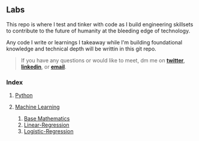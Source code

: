 ## Labs

This repo is where I test and tinker with code as I build engineering skillsets to contribute to the future of humanity at the bleeding edge of technology.

Any code I write or learnings I takeaway while I'm building foundational knowledge and technical depth will be writtin in this git repo.

> If you have any questions or would like to meet, dm me on **[twitter](https://twitter.com/vxnuaj)**, **[linkedin](https://linkedin.com/in/vxnuaj)**, or **[email](mailto:vxnuaj@gmail.com)**.

### Index

1. [Python](Python)

01. [Machine Learning](Artificial-Intelligence/Machine-Learning)
    1. [Base Mathematics](Artificial-Intelligence/Machine-Learning/Base-Mathematics/)
    1.  [Linear-Regression](Artificial-Intelligence/Machine-Learning/Linear-Regression/)
    1.  [Logistic-Regression](Artificial-Intelligence/Machine-Learning/Logistic-Regression/)
